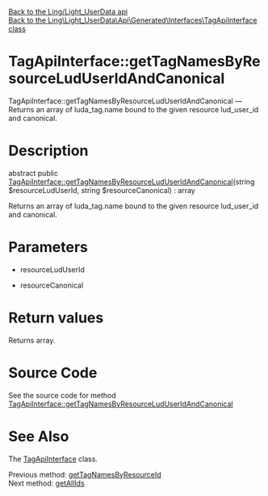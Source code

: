 [Back to the Ling/Light_UserData api](https://github.com/lingtalfi/Light_UserData/blob/master/doc/api/Ling/Light_UserData.md)<br>
[Back to the Ling\Light_UserData\Api\Generated\Interfaces\TagApiInterface class](https://github.com/lingtalfi/Light_UserData/blob/master/doc/api/Ling/Light_UserData/Api/Generated/Interfaces/TagApiInterface.md)


TagApiInterface::getTagNamesByResourceLudUserIdAndCanonical
================



TagApiInterface::getTagNamesByResourceLudUserIdAndCanonical — Returns an array of luda_tag.name bound to the given resource lud_user_id and canonical.




Description
================


abstract public [TagApiInterface::getTagNamesByResourceLudUserIdAndCanonical](https://github.com/lingtalfi/Light_UserData/blob/master/doc/api/Ling/Light_UserData/Api/Generated/Interfaces/TagApiInterface/getTagNamesByResourceLudUserIdAndCanonical.md)(string $resourceLudUserId, string $resourceCanonical) : array




Returns an array of luda_tag.name bound to the given resource lud_user_id and canonical.




Parameters
================


- resourceLudUserId

    

- resourceCanonical

    


Return values
================

Returns array.








Source Code
===========
See the source code for method [TagApiInterface::getTagNamesByResourceLudUserIdAndCanonical](https://github.com/lingtalfi/Light_UserData/blob/master/Api/Generated/Interfaces/TagApiInterface.php#L256-L256)


See Also
================

The [TagApiInterface](https://github.com/lingtalfi/Light_UserData/blob/master/doc/api/Ling/Light_UserData/Api/Generated/Interfaces/TagApiInterface.md) class.

Previous method: [getTagNamesByResourceId](https://github.com/lingtalfi/Light_UserData/blob/master/doc/api/Ling/Light_UserData/Api/Generated/Interfaces/TagApiInterface/getTagNamesByResourceId.md)<br>Next method: [getAllIds](https://github.com/lingtalfi/Light_UserData/blob/master/doc/api/Ling/Light_UserData/Api/Generated/Interfaces/TagApiInterface/getAllIds.md)<br>

